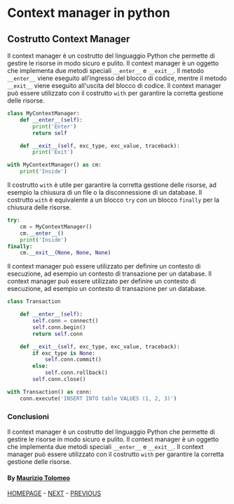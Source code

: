 # Context manager in python

## Costrutto Context Manager

Il context manager è un costrutto del linguaggio Python che permette di gestire le risorse in modo sicuro e pulito. Il context manager è un oggetto che implementa due metodi speciali `__enter__` e `__exit__`. Il metodo `__enter__` viene eseguito all'ingresso del blocco di codice, mentre il metodo `__exit__` viene eseguito all'uscita del blocco di codice. Il context manager può essere utilizzato con il costrutto `with` per garantire la corretta gestione delle risorse.

```python
class MyContextManager:
    def __enter__(self):
        print('Enter')
        return self

    def __exit__(self, exc_type, exc_value, traceback):
        print('Exit')

with MyContextManager() as cm:
    print('Inside')
```

Il costrutto `with` è utile per garantire la corretta gestione delle risorse, ad esempio la chiusura di un file o la disconnessione di un database. Il costrutto `with` è equivalente a un blocco `try` con un blocco `finally` per la chiusura delle risorse.

```python
try:
    cm = MyContextManager()
    cm.__enter__()
    print('Inside')
finally:
    cm.__exit__(None, None, None)
```

Il context manager può essere utilizzato per definire un contesto di esecuzione, ad esempio un contesto di transazione per un database. Il context manager può essere utilizzato per definire un contesto di esecuzione, ad esempio un contesto di transazione per un database.

```python
class Transaction

    def __enter__(self):
        self.conn = connect()
        self.conn.begin()
        return self.conn

    def __exit__(self, exc_type, exc_value, traceback):
        if exc_type is None:
            self.conn.commit()
        else:
            self.conn.rollback()
        self.conn.close()

with Transaction() as conn:
    conn.execute('INSERT INTO table VALUES (1, 2, 3)')
```

### Conclusioni

Il context manager è un costrutto del linguaggio Python che permette di gestire le risorse in modo sicuro e pulito. Il context manager è un oggetto che implementa due metodi speciali `__enter__` e `__exit__`. Il context manager può essere utilizzato con il costrutto `with` per garantire la corretta gestione delle risorse.

#### By [Maurizio Tolomeo](https://github.com/moris88)

[HOMEPAGE](https://moris88.github.io/formazione-python/) - [NEXT](/lezioni/lezione19.md) - [PREVIOUS](/lezioni/lezione17.md)
